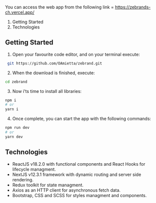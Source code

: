 You can access the web app from the following link = https://zebrands-ch.vercel.app/

1. Getting Started
2. Technologies

## Getting Started

1. Open your favourite code editor, and on your terminal execute:

```bash
 git https://github.com/OAmietta/zebrand.git
```

2. When the download is finished, execute:

```bash
cd zebrand
```

3. Now i'ts time to install all libraries:

```bash
npm i
# or
yarn i
```

4. Once complete, you can start the app with the following commands:

```bash
npm run dev
# or
yarn dev
```

## Technologies

- ReactJS v18.2.0 with functional components and React Hooks for lifecycle managment.
- NextJS v12.3.1 framework with dynamic routing and server side rendering.
- Redux toolkit for state managment.
- Axios as an HTTP client for asynchronous fetch data.
- Bootstrap, CSS and SCSS for styles managment and components.
